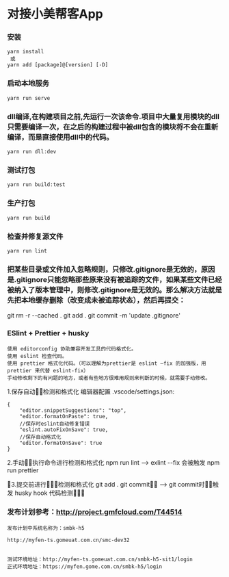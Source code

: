 # 对接小美帮客App

### 安装
```
yarn install
 或
yarn add [package]@[version] [-D]
```

### 启动本地服务
```
yarn run serve
```

### dll编译,在构建项目之前,先运行一次该命令.项目中大量复用模块的dll只需要编译一次，在之后的构建过程中被dll包含的模块将不会在重新编译，而是直接使用dll中的代码。
```
yarn run dll:dev
```

### 测试打包
```
yarn run build:test
```

### 生产打包
```
yarn run build
```

### 检查并修复源文件
```
yarn run lint
```

### 把某些目录或文件加入忽略规则，只修改.gitignore是无效的，原因是.gitignore只能忽略那些原来没有被追踪的文件，如果某些文件已经被纳入了版本管理中，则修改.gitignore是无效的。那么解决方法就是先把本地缓存删除（改变成未被追踪状态），然后再提交：
git rm -r --cached .
git add .
git commit -m 'update .gitignore'


### ESlint + Prettier + husky

    使用 editorconfig 协助兼容开发工具的代码格式化。
    使用 eslint 检查代码。
    使用 prettier 格式化代码。（可以理解为prettier是 eslint —fix 的加强版，用 prettier 来代替 eslint-fix）
    手动修改剩下的有问题的地方，或者有些地方很难用规则来判断的时候，就需要手动修改。


1.保存自动检测和格式化
    编辑器配置 .vscode/settings.json:
```
{
    "editor.snippetSuggestions": "top",
    "editor.formatOnPaste": true,
    //保存时eslint自动修复错误
    "eslint.autoFixOnSave": true,
    //保存自动格式化
    "editor.formatOnSave": true
}

```


2.手动执行命令进行检测和格式化
    npm run lint    --> exlint --fix 会被触发
    npm run prettier


3.提交前进行检测和格式化
    git add .
    git commit    --> git commit时触发 husky hook 代码检测


### 发布计划参考：http://project.gmfcloud.com/T44514
    发布计划中系统名称为：smbk-h5

    http://myfen-ts.gomeuat.com.cn/smc-dev32


    测试环境地址：http://myfen-ts.gomeuat.com.cn/smbk-h5-sit1/login
    正式环境地址：https://myfen.gome.com.cn/smbk-h5/login